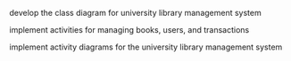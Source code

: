 develop the class diagram for university library management system

implement activities for managing books, users, and transactions

implement activity diagrams for the university library management system

```mermaid